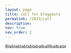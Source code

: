 ```yaml
---
layout: page
title: call for blogposts
permalink: /2023/call
description:
nav: true
nav_order: 2
---
```


Blablablablablabalballlbalbalal